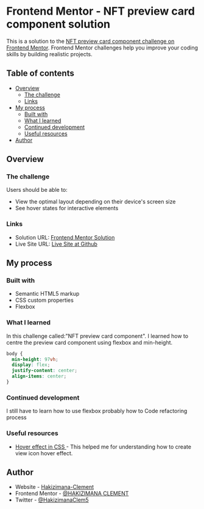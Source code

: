 # Frontend Mentor - NFT preview card component solution

This is a solution to the [NFT preview card component challenge on Frontend Mentor](https://www.frontendmentor.io/challenges/nft-preview-card-component-SbdUL_w0U). Frontend Mentor challenges help you improve your coding skills by building realistic projects.

## Table of contents

- [Overview](#overview)
  - [The challenge](#the-challenge)
  - [Links](#links)
- [My process](#my-process)
  - [Built with](#built-with)
  - [What I learned](#what-i-learned)
  - [Continued development](#continued-development)
  - [Useful resources](#useful-resources)
- [Author](#author)

## Overview

### The challenge

Users should be able to:

- View the optimal layout depending on their device's screen size
- See hover states for interactive elements

### Links

- Solution URL: [Frontend Mentor Solution](https://www.frontendmentor.io/solutions/responsive-nftpreviewcardcomponent-using-flexbox-wKiDUJ-uSy)
- Live Site URL: [Live Site at Github](https://hakizimana-clement.github.io/NFT-preview-card-component/)

## My process

### Built with

- Semantic HTML5 markup
- CSS custom properties
- Flexbox

### What I learned

In this challenge called:"NFT preview card component". I learned how to centre the preview card component using flexbox and min-height.

```css
body {
  min-height: 97vh;
  display: flex;
  justify-content: center;
  align-items: center;
}
```

### Continued development

I still have to learn how to use flexbox probably how to Code refactoring process

### Useful resources

- [Hover effect in CSS ](https://www.youtube.com/watch?v=ceNMP-aQkQ4&t=5s) - This helped me for understanding how to create view icon hover effect.

## Author

- Website - [Hakizimana-Clement](https://github.com/Hakizimana-Clement)
- Frontend Mentor - [@HAKIZIMANA CLEMENT](https://www.frontendmentor.io/profile/Hakizimana-Clement)
- Twitter - [@HakizimanaClem5](https://www.twitter.com/@HakizimanaClem5)
